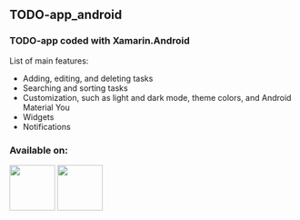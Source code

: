 ## TODO-app_android

### TODO-app coded with Xamarin.Android

List of main features:
- Adding, editing, and deleting tasks
- Searching and sorting tasks
- Customization, such as light and dark mode, theme colors, and Android Material You
- Widgets
- Notifications

### Available on:
[<img src="https://user-images.githubusercontent.com/60819607/197388883-c09a151c-fa22-4e95-bcd6-b4cc51910233.png" height=80/>](https://github.com/niilopoutanen/TODO-app_android/releases)
[<img src="https://github.com/niilopoutanen/TODO-app_android/assets/60819607/091ace9f-e9d7-41ea-9752-bb2c6ab61ba0" height=80/>](https://play.google.com/store/apps/details?id=com.tiimi1.todo_app)
